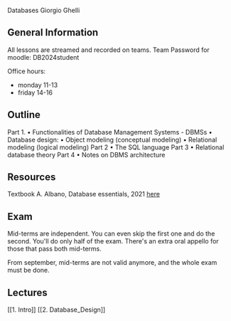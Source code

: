 Databases
Giorgio Ghelli

## General Information
All lessons are streamed and recorded on teams.
Team
Password for moodle: DB2024student

Office hours:
- monday 11-13
- friday 14-16

## Outline
Part 1.
• Functionalities of Database Management Systems - DBMSs
• Database design:
	• Object modeling (conceptual modeling)
	• Relational modeling (logical modeling)
Part 2
• The SQL language
Part 3
• Relational database theory
Part 4
• Notes on DBMS architecture

## Resources
Textbook
A. Albano, Database essentials, 2021 [here](http://fondamentidibasididati.it/)

## Exam
Mid-terms are independent.
You can even skip the first one and do the second. You'll do only half of the exam.
There's an extra oral appello for those that pass both mid-terms.

From september, mid-terms are not valid anymore, and the whole exam must be done.

## Lectures
[[1. Intro]]
[[2. Database_Design]]